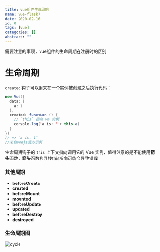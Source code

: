 ```yaml
---
title: vue组件生命周期
name: vue-flask7
date: 2020-02-16
id: 0
tags: [vue]
categories: []
abstract: ""
---
```



需要注意的事项，vue组件的生命周期在注册时的区别

<!--more-->

# 生命周期

 `created` 钩子可以用来在一个实例被创建之后执行代码：

```java
new Vue({
  data: {
    a: 1
  },
  created: function () {
    // `this` 指向 vm 实例
    console.log('a is: ' + this.a)
  }
})
// => "a is: 1"
//来自vuejs官方示例    
```

生命周期钩子的 `this` 上下文指向调用它的 Vue 实例，值得注意的是不能使用**箭头**函数，**箭头**函数的寻找this指向可能会导致错误

### 其他周期

- **beforeCreate**
- **created**
- **beforeMount**
- **mounted**
- **beforeUpdate**
- **updated**
- **beforeDestroy**
- **destroyed**

### 生命周期图

![cycle](http://file.mgek.cc/images/blog/lifecycle.webp)